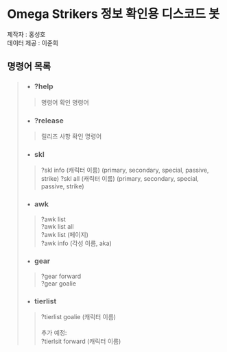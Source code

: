 # Omega Strikers 정보 확인용 디스코드 봇<br/>

제작자 : 홍성호<br/>
데이터 제공 : 이준희

## 명령어 목록
> * ###  ?help
>>명령어 확인 명령어<br/>
> 
> * ###  ?release
>> 릴리즈 사항 확인 명령어
> 
> * ###  skl 
>>?skl info (캐릭터 이름) (primary, secondary, special, passive, strike)
>>?skl all (캐릭터 이름) (primary, secondary, special, passive, strike)
>
> * ### awk
>>?awk list <br/>
>>?awk list all <br/>
>>?awk list (페이지) <br/>
>>?awk info (각성 이름, aka) <br/>
> 
> * ###  gear
>> ?gear forward<br/>
>> ?gear goalie<br/>
>>
> * ###  tierlist
>> ?tierlist goalie (캐릭터 이름)<br/>
>> <br/>
>> 추가 예정: <br/>
>> ?tierlsit forward (캐릭터 이름)<br/>
